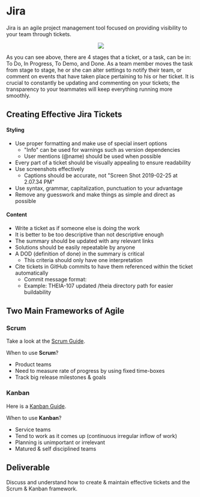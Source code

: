 # Jira

Jira is an agile project management tool focused on providing visibility to your team through tickets.  

<center>

  ![](img3/jira.png)

</center>

As you can see above, there are 4 stages that a ticket, or a task, can be in: To Do, In Progress, To Demo, and Done. As a team member moves the task from stage to stage, he or she can alter settings to notify their team, or comment on events that have taken place pertaining to his or her ticket. It is crucial to constantly be updating and commenting on your tickets; the transparency to your teammates will keep everything running more smoothly.

## Creating Effective Jira Tickets

#### Styling

 - Use proper formatting and make use of special insert options 
   - "Info" can be used for warnings such as version dependencies
   - User mentions (@name) should be used when possible
 - Every part of a ticket should be visually appealing to ensure readability
 - Use screenshots effectively
   - Captions should be accurate, not "Screen Shot 2019-02-25 at 2.07.34 PM"
 - Use syntax, grammar, capitalization, punctuation to your advantage
 - Remove any guesswork and make things as simple and direct as possible

#### Content

 - Write a ticket as if someone else is doing the work
 - It is better to be too descriptive than not descriptive enough
 - The summary should be updated with any relevant links
 - Solutions should be easily repeatable by anyone
 - A DOD (definition of done) in the summary is critical
   - This criteria should only have one interpretation 
 - Cite tickets in GitHub commits to have them referenced within the ticket automatically
   - Commit message format: <ticket> <commit message>
   - Example: THEIA-107 updated /theia directory path for easier buildability

## Two Main Frameworks of Agile 

### Scrum 

Take a look at the [Scrum Guide](https://www.scrumguides.org/scrum-guide.html). 

When to use **Scrum**?
 - Product teams
 - Need to measure rate of progress by using fixed time-boxes
 - Track big release milestones & goals

### Kanban

Here is a [ Kanban Guide](https://scrumorg-website-prod.s3.amazonaws.com/drupal/2018-04/2018%20Kanban%20Guide%20for%20Scrum%20Teams_0.pdf).

When to use **Kanban**?
 - Service teams
 - Tend to work as it comes up (continuous irregular inflow of work)
 - Planning is unimportant or irrelevant
 - Matured & self disciplined teams

## Deliverable

Discuss and understand how to create & maintain effective tickets and the Scrum & Kanban framework. 
